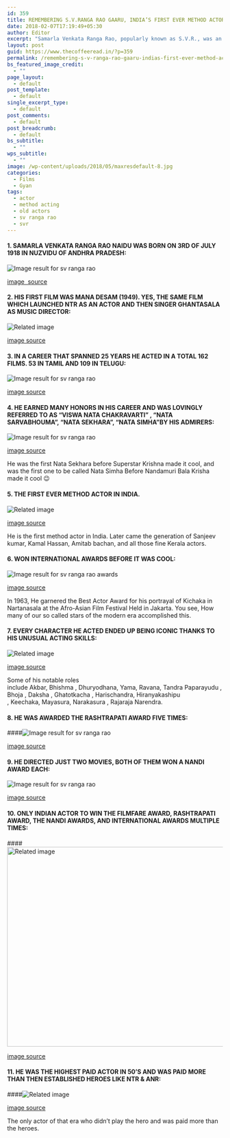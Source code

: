 ```yaml
---
id: 359
title: REMEMBERING S.V.RANGA RAO GAARU, INDIA’S FIRST EVER METHOD ACTOR
date: 2018-02-07T17:19:49+05:30
author: Editor
excerpt: "Samarla Venkata Ranga Rao, popularly known as S.V.R., was an Indian film actor, director and producer known for his works in Telugu cinema and Tamil cinema. India's first ever method actor."
layout: post
guid: https://www.thecoffeeread.in/?p=359
permalink: /remembering-s-v-ranga-rao-gaaru-indias-first-ever-method-actor/
bs_featured_image_credit:
  - ""
page_layout:
  - default
post_template:
  - default
single_excerpt_type:
  - default
post_comments:
  - default
post_breadcrumb:
  - default
bs_subtitle:
  - ""
wps_subtitle:
  - ""
image: /wp-content/uploads/2018/05/maxresdefault-8.jpg
categories:
  - Films
  - Gyan
tags:
  - actor
  - method acting
  - old actors
  - sv ranga rao
  - svr
---
```

#### 1. SAMARLA VENKATA RANGA RAO NAIDU WAS BORN ON 3RD OF JULY 1918 IN NUZVIDU OF ANDHRA PRADESH:

![Image result for sv ranga rao](https://upload.wikimedia.org/wikipedia/commons/3/33/SV_Ranga_Rao_%28SVR%29%2C_Tummalapalli_Kshetrayya_Kalakshetram_Vijayawada.JPG) 

[image  source](https://www.google.co.in/search?q=sv+ranga+rao&tbm=isch&source=lnt&tbs=isz:lt,islt:xga&sa=X&ved=0ahUKEwjfut6j1__aAhWIvo8KHWiaCZ8QpwUIHw&biw=1350&bih=610&dpr=1#imgrc=aqxA8i5pzyjKHM:)

#### 2. HIS FIRST FILM WAS MANA DESAM (1949). YES, THE SAME FILM WHICH LAUNCHED NTR AS AN ACTOR AND THEN SINGER GHANTASALA AS MUSIC DIRECTOR:

![Related image](https://i.ytimg.com/vi/ilyE8jAgjSc/maxresdefault.jpg) 

[image source](https://www.google.co.in/search?biw=1350&bih=610&tbs=isz%3Alt%2Cislt%3Axga&tbm=isch&sa=1&ei=apz2WrepF4eFvQSlvJSACA&q=sv+ranga+rao&oq=sv+ranga+rao&gs_l=img.3...29226.29226.0.29460.1.1.0.0.0.0.0.0..0.0....0...1c.1.64.img..1.0.0....0.ZGDOJ5p_Aq4#imgdii=T-GWEg6o6i08dM:&imgrc=9tzPi_wlATXFRM:)

#### 3. IN A CAREER THAT SPANNED 25 YEARS HE ACTED IN A TOTAL 162 FILMS. 53 IN TAMIL AND 109 IN TELUGU:

![Image result for sv ranga rao](https://i.ytimg.com/vi/Oksj42lLO24/maxresdefault.jpg) 

[image source](https://www.google.co.in/search?biw=1350&bih=610&tbs=isz%3Alt%2Cislt%3Axga&tbm=isch&sa=1&ei=apz2WrepF4eFvQSlvJSACA&q=sv+ranga+rao&oq=sv+ranga+rao&gs_l=img.3...29226.29226.0.29460.1.1.0.0.0.0.0.0..0.0....0...1c.1.64.img..1.0.0....0.ZGDOJ5p_Aq4#imgrc=jApDCpdRduYvtM:)

#### 4. HE EARNED MANY HONORS IN HIS CAREER AND WAS LOVINGLY REFERRED TO AS “VISWA NATA CHAKRAVARTI” , “NATA SARVABHOUMA”, “NATA SEKHARA”, “NATA SIMHA”BY HIS ADMIRERS:

![Image result for sv ranga rao](https://s1-ssl.dmcdn.net/CWrEk/x1080-Pe0.jpg) 

[image source](https://www.google.co.in/search?biw=1350&bih=610&tbs=isz%3Alt%2Cislt%3Axga&tbm=isch&sa=1&ei=apz2WrepF4eFvQSlvJSACA&q=sv+ranga+rao&oq=sv+ranga+rao&gs_l=img.3...29226.29226.0.29460.1.1.0.0.0.0.0.0..0.0....0...1c.1.64.img..1.0.0....0.ZGDOJ5p_Aq4#imgrc=vdbavGRya0BpWM:)

He was the first Nata Sekhara before Superstar Krishna made it cool, and was the first one to be called Nata Simha Before Nandamuri Bala Krisha made it cool 😉

#### 5. THE FIRST EVER METHOD ACTOR IN INDIA.

![Related image](https://i.ytimg.com/vi/x5lJ1YG4YCU/maxresdefault.jpg) 

[image source](https://www.google.co.in/search?q=sv+ranga+rao&tbs=rimg:Cfbcz4v8JQE1IjjwTmVbUztB9u9u9g_14cJ92qhJPsB2JAexP4ZYSDqjqLVAcYGjX1_16AiQWPIv_1OZV4DXy8m1tw89CoSCfBOZVtTO0H2ERECo7Q8wsRAKhIJ7272D_1hwn3YRvTL51FMbpoEqEgmqEk-wHYkB7BHUNb_1_1IG9WDCoSCU_1hlhIOqOotEeRGa6YJXZcEKhIJUBxgaNfX_1oARzRO_1hMogTK8qEgmJBY8i_185lXhGVsIifdy4TuyoSCQNfLybW3Dz0EQ2QPe7UcVOh,isz:lt,islt:xga&tbm=isch&source=lnt&sa=X&ved=0ahUKEwi96Jy_2v_aAhUHq48KHbNeCmEQpwUIHw&biw=1350&bih=561&dpr=1#imgdii=skBtvxxEblys5M:&imgrc=VohnU8JskFRi4M:)

He is the first method actor in India. Later came the generation of Sanjeev kumar, Kamal Hassan, Amitab bachan, and all those fine Kerala actors.

#### 6. WON INTERNATIONAL AWARDS BEFORE IT WAS COOL:

![Image result for sv ranga rao awards](https://pbs.twimg.com/media/DckG9NzVMAAwWYG.jpg) 

[image source](https://www.google.co.in/search?biw=1350&bih=610&tbs=isz%3Alt%2Cislt%3Axga&tbm=isch&sa=1&ei=iZz2WsmCGIvhvASvq5eQBA&q=sv+ranga+rao+awards&oq=sv+ranga+rao+awards&gs_l=img.3..0i24k1.318472.319864.0.320832.7.4.0.3.3.0.259.481.2-2.2.0....0...1c.1.64.img..2.5.502...0j35i39k1j0i67k1.0.pPhaEevwntk#imgrc=-aBohTUYGkm_dM:)

In 1963, He garnered the Best Actor Award for his portrayal of Kichaka in Nartanasala at the Afro-Asian Film Festival Held in Jakarta. You see, How many of our so called stars of the modern era accomplished this.

#### 7. EVERY CHARACTER HE ACTED ENDED UP BEING ICONIC THANKS TO HIS UNUSUAL ACTING SKILLS:

![Related image](http://www.teluguone.com/tmdbuserfiles/SVR(1).jpg) 

[image source](https://www.google.co.in/search?biw=1350&bih=610&tbs=isz%3Alt%2Cislt%3Axga&tbm=isch&sa=1&ei=iZz2WsmCGIvhvASvq5eQBA&q=sv+ranga+rao+awards&oq=sv+ranga+rao+awards&gs_l=img.3..0i24k1.318472.319864.0.320832.7.4.0.3.3.0.259.481.2-2.2.0....0...1c.1.64.img..2.5.502...0j35i39k1j0i67k1.0.pPhaEevwntk#imgdii=ujw7JVF7xbMU0M:&imgrc=-aBohTUYGkm_dM:)

Some of his notable roles include Akbar, Bhishma , Dhuryodhana, Yama, Ravana, Tandra Paparayudu , Bhoja , Daksha , Ghatotkacha , Harischandra, Hiranyakashipu , Keechaka, Mayasura, Narakasura , Rajaraja Narendra.

#### 8. HE WAS AWARDED THE RASHTRAPATI AWARD FIVE TIMES:

####![Image result for sv ranga rao](https://i.ytimg.com/vi/k5A46ZL7KCA/maxresdefault.jpg) 

[image source](https://www.google.co.in/search?biw=1350&bih=610&tbs=isz%3Alt%2Cislt%3Axga&tbm=isch&sa=1&ei=3J32WpHUHYvsvgTD7ozoCg&q=sv+ranga+rao+&oq=sv+ranga+rao+&gs_l=img.3..35i39k1l2j0i67k1j0l2j0i67k1l2j0l3.305552.305552.0.305844.1.1.0.0.0.0.273.273.2-1.1.0....0...1c.1.64.img..0.1.271....0.7Uyd6i0PfrE#imgrc=9tzPi_wlATXFRM:)

#### 9. HE DIRECTED JUST TWO MOVIES, BOTH OF THEM WON A NANDI AWARD EACH:

![Image result for sv ranga rao](https://s3.ap-southeast-1.amazonaws.com/images.deccanchronicle.com/3642b7e406cc8afa0d7c2236ec5f094b2f5a7899-tc-img-preview.jpg) 

[image source](https://www.google.co.in/search?q=sv+ranga+rao&tbm=isch&tbs=rimg:Cfbcz4v8JQE1IjjwTmVbUztB9u9u9g_14cJ92qhJPsB2JAexP4ZYSDqjqLVAcYGjX1_16AiQWPIv_1OZV4DXy8m1tw89CoSCfBOZVtTO0H2ERECo7Q8wsRAKhIJ7272D_1hwn3YRvTL51FMbpoEqEgmqEk-wHYkB7BHUNb_1_1IG9WDCoSCU_1hlhIOqOotEeRGa6YJXZcEKhIJUBxgaNfX_1oARzRO_1hMogTK8qEgmJBY8i_185lXhGVsIifdy4TuyoSCQNfLybW3Dz0EQ2QPe7UcVOh&tbo=u&sa=X&ved=2ahUKEwiu-eOo2v_aAhWLqo8KHQWoDs4Q9C96BAgBEBs&biw=1350&bih=610&dpr=1#imgrc=zCrEeSrYPkUdzM:)

#### 10. ONLY INDIAN ACTOR TO WIN THE FILMFARE AWARD, RASHTRAPATI AWARD, THE NANDI AWARDS, AND INTERNATIONAL AWARDS MULTIPLE TIMES:

####<img class="" src="http://www.teluguwishesh.com/media/k2/items/src/5b384206376f3c0065194baacac383ac.jpg" alt="Related image" width="699" height="466" /> 

[image source](https://www.google.co.in/search?q=sv+ranga+rao&tbm=isch&tbs=rimg:Cfbcz4v8JQE1IjjwTmVbUztB9u9u9g_14cJ92qhJPsB2JAexP4ZYSDqjqLVAcYGjX1_16AiQWPIv_1OZV4DXy8m1tw89CoSCfBOZVtTO0H2ERECo7Q8wsRAKhIJ7272D_1hwn3YRvTL51FMbpoEqEgmqEk-wHYkB7BHUNb_1_1IG9WDCoSCU_1hlhIOqOotEeRGa6YJXZcEKhIJUBxgaNfX_1oARzRO_1hMogTK8qEgmJBY8i_185lXhGVsIifdy4TuyoSCQNfLybW3Dz0EQ2QPe7UcVOh&tbo=u&sa=X&ved=2ahUKEwiu-eOo2v_aAhWLqo8KHQWoDs4Q9C96BAgBEBs&biw=1350&bih=610&dpr=1#imgrc=GsHDvLpJj9Pt5M:https://www.google.co.in/search?q=sv+ranga+rao&tbm=isch&tbs=rimg:Cfbcz4v8JQE1IjjwTmVbUztB9u9u9g_14cJ92qhJPsB2JAexP4ZYSDqjqLVAcYGjX1_16AiQWPIv_1OZV4DXy8m1tw89CoSCfBOZVtTO0H2ERECo7Q8wsRAKhIJ7272D_1hwn3YRvTL51FMbpoEqEgmqEk-wHYkB7BHUNb_1_1IG9WDCoSCU_1hlhIOqOotEeRGa6YJXZcEKhIJUBxgaNfX_1oARzRO_1hMogTK8qEgmJBY8i_185lXhGVsIifdy4TuyoSCQNfLybW3Dz0EQ2QPe7UcVOh&tbo=u&sa=X&ved=2ahUKEwiu-eOo2v_aAhWLqo8KHQWoDs4Q9C96BAgBEBs&biw=1350&bih=610&dpr=1#imgrc=GsHDvLpJj9Pt5M:)

#### 11. HE WAS THE HIGHEST PAID ACTOR IN 50’S AND WAS PAID MORE THAN THEN ESTABLISHED HEROES LIKE NTR & ANR:

####![Related image](http://4.bp.blogspot.com/-7KE8ufB9TGU/TlCUkXk3uXI/AAAAAAAAEXg/02-uXsn19Z4/s1600/patala-bhairavi2.png) 

[image source](https://www.google.co.in/search?q=sv+ranga+rao&tbm=isch&tbs=rimg:Cfbcz4v8JQE1IjjwTmVbUztB9u9u9g_14cJ92qhJPsB2JAexP4ZYSDqjqLVAcYGjX1_16AiQWPIv_1OZV4DXy8m1tw89CoSCfBOZVtTO0H2ERECo7Q8wsRAKhIJ7272D_1hwn3YRvTL51FMbpoEqEgmqEk-wHYkB7BHUNb_1_1IG9WDCoSCU_1hlhIOqOotEeRGa6YJXZcEKhIJUBxgaNfX_1oARzRO_1hMogTK8qEgmJBY8i_185lXhGVsIifdy4TuyoSCQNfLybW3Dz0EQ2QPe7UcVOh&tbo=u&sa=X&ved=2ahUKEwiu-eOo2v_aAhWLqo8KHQWoDs4Q9C96BAgBEBs&biw=1350&bih=610&dpr=1#imgdii=p0BhgE5dEmGb_M:&imgrc=uLMx_Vls8ZEgsM:)

The only actor of that era who didn’t play the hero and was paid more than the heroes.

&nbsp;